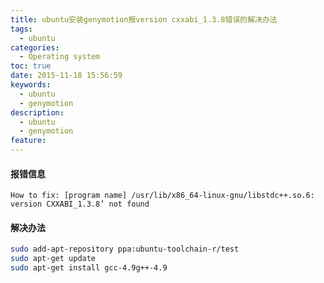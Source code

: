 ```yaml
---
title: ubuntu安装genymotion报version cxxabi_1.3.8错误的解决办法
tags:
  - ubuntu
categories:
  - Operating system
toc: true
date: 2015-11-18 15:56:59
keywords:
  - ubuntu
  - genymotion
description:
  - ubuntu
  - genymotion
feature:
---
```


#### 报错信息
```
How to fix: [program name] /usr/lib/x86_64-linux-gnu/libstdc++.so.6: version CXXABI_1.3.8’ not found
```

#### 解决办法
``` bash
sudo add-apt-repository ppa:ubuntu-toolchain-r/test
sudo apt-get update
sudo apt-get install gcc-4.9g++-4.9
```